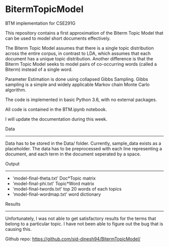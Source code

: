 # BitermTopicModel
BTM implementation for CSE291G


This repository contains a first approximation of the Biterm Topic Model that can be used to model short documents effectively.

The Biterm Topic Model assumes that there is a single topic distribution across the entire corpus, in contrast to LDA, which assumes that each document has a unique topic distribution. Another difference is that the Biterm Topic Model seeks to model pairs of co-occurring words (called a Biterm) instead of a single word.

Parameter Estimation is done using collapsed Gibbs Sampling. Gibbs sampling is a simple and widely applicable
Markov chain Monte Carlo algorithm. 

The code is implemented in basic Python 3.6, with no external packages. 

All code is contained in the BTM.ipynb notebook. 

I will update the documentation during this week.

Data
___________
Data has to be stored in the Data/ folder.
Currently, sample_data exists as a placeholder.
The data has to be preprocessed with each line representing a document, and each term in the document seperated by a space.

Output
____________
* 'model-final-theta.txt' Doc*Topic matrix
* 'model-final-phi.txt' Topic*Word matrix
* 'model-final-twords.txt' top 20 words of each topics
* 'model-final-wordmap.txt' word dictionary


Results
___________

Unfortunately, I was not able to get satisfactory results for the terms that belong to a particular topic. I have not been able to figure out the bug that is causing this.


Github repo: https://github.com/sid-dinesh94/BitermTopicModel/
